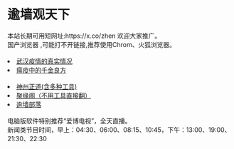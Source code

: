 # 逾墙观天下
<div>本站长期可用短网址:https://x.co/zhen 欢迎大家推广。</div>
<div>国产浏览器 ,可能打不开链接,推荐使用Chrom、火狐浏览器。</div>
<div><BR></div>

 <li><font class="ws11"><a href="https://github.com/rpmruk214/www/blob/master/README.md" title="" target="_blank">武汉疫情的真实情况</a></font></li>
  <li><font class="ws11"><a href="https://github.com/zh99/fl9/wiki/%E5%A4%A7%E7%98%9F%E7%96%AB%E4%B8%AD%E7%9A%84%E5%8D%83%E9%87%91%E8%89%AF%E6%96%B9" title="" target="_blank">瘟疫中的千金良方</a></font></li>
 <div><BR></div>
 <li><font class="ws11"><a href="https://github.com/rpmruk214/www/blob/master/README.md" title="" target="_blank">神州正道(含多种工具)</a></font></li>

 <li><font class="ws11"><a href="https://github.com/jyg66/4/wiki" title="" target="_blank">聚缘阁（不用工具直接翻）</a></font></li  
<UL>  
 

    
<li><font class="ws11"><a href="https://github.com/osurf/osurf/blob/master/README.md" title="" target="_blank">逾墙部落</a></font></li>
<div><BR></div>
 <div>电脑版软件特别推荐“爱博电视”，全天直播。</div> 
 <div>新闻类节目时间，早上：04:30、06:00、08:15、10:45，下午：13:00、19:00、21:30、22:30</div> 
 <div></div> 

